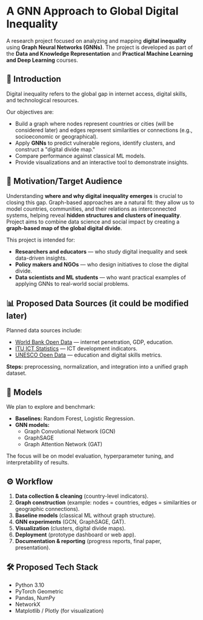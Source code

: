 # A GNN Approach to Global Digital Inequality
A research project focused on analyzing and mapping **digital inequality** using **Graph Neural Networks (GNNs)**. The project is developed as part of the **Data and Knowledge Representation** and **Practical Machine Learning and Deep Learning** courses.


## 🚀 Introduction
Digital inequality refers to the global gap in internet access, digital skills, and technological resources.  

Our objectives are:  
- Build a graph where nodes represent countries or cities (will be considered later) and edges represent similarities or connections (e.g., socioeconomic or geographical).  
- Apply **GNNs** to predict vulnerable regions, identify clusters, and construct a "digital divide map."  
- Compare performance against classical ML models.  
- Provide visualizations and an interactive tool to demonstrate insights.

## 👥 Motivation/Target Audience

Understanding **where and why digital inequality emerges** is crucial to closing this gap. 
Graph-based approaches are a natural fit: they allow us to model countries, communities, and their relations as interconnected systems, helping reveal **hidden structures and clusters of inequality**.  
Project aims to combine data science and social impact by creating a **graph-based map of the global digital divide**.

This project is intended for:  
- **Researchers and educators** — who study digital inequality and seek data-driven insights.  
- **Policy makers and NGOs** — who design initiatives to close the digital divide.  
- **Data scientists and ML students** — who want practical examples of applying GNNs to real-world social problems.   


## 📊 Proposed Data Sources (it could be modified later)
Planned data sources include:  
- [World Bank Open Data](https://data.worldbank.org/) — internet penetration, GDP, education.  
- [ITU ICT Statistics](https://www.itu.int/en/ITU-D/Statistics/Pages/stat/default.aspx) — ICT development indicators.  
- [UNESCO Open Data](https://data.uis.unesco.org/) — education and digital skills metrics.  

**Steps:** preprocessing, normalization, and integration into a unified graph dataset.


## 🧠 Models
We plan to explore and benchmark:  
- **Baselines:** Random Forest, Logistic Regression.  
- **GNN models:**  
  - Graph Convolutional Network (GCN)  
  - GraphSAGE  
  - Graph Attention Network (GAT)  

The focus will be on model evaluation, hyperparameter tuning, and interpretability of results.

## ⚙️ Workflow
1. **Data collection & cleaning** (country-level indicators).  
2. **Graph construction** (example: nodes = countries, edges = similarities or geographic connections).  
3. **Baseline models** (classical ML without graph structure).  
4. **GNN experiments** (GCN, GraphSAGE, GAT).  
5. **Visualization** (clusters, digital divide maps).  
6. **Deployment** (prototype dashboard or web app).
7. **Documentation & reporting** (progress reports, final paper, presentation).

## 🛠 Proposed Tech Stack
- Python 3.10  
- PyTorch Geometric  
- Pandas, NumPy  
- NetworkX  
- Matplotlib / Plotly (for visualization)   

